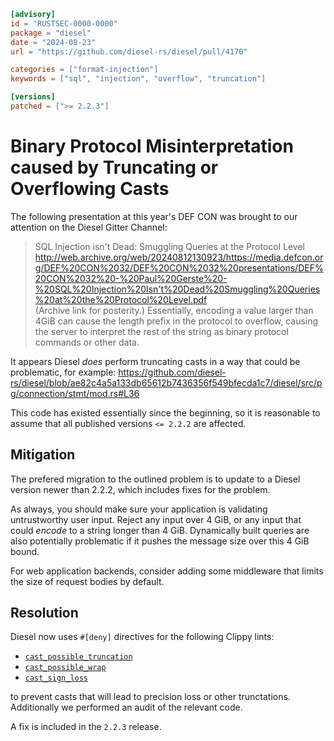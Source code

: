 ```toml
[advisory]
id = "RUSTSEC-0000-0000"
package = "diesel"
date = "2024-08-23"
url = "https://github.com/diesel-rs/diesel/pull/4170"

categories = ["format-injection"]
keywords = ["sql", "injection", "overflow", "truncation"]

[versions]
patched = [">= 2.2.3"]
```

# Binary Protocol Misinterpretation caused by Truncating or Overflowing Casts

The following presentation at this year's DEF CON was brought to our attention on the Diesel Gitter Channel:

> SQL Injection isn't Dead: Smuggling Queries at the Protocol Level  
> <http://web.archive.org/web/20240812130923/https://media.defcon.org/DEF%20CON%2032/DEF%20CON%2032%20presentations/DEF%20CON%2032%20-%20Paul%20Gerste%20-%20SQL%20Injection%20Isn't%20Dead%20Smuggling%20Queries%20at%20the%20Protocol%20Level.pdf>  
> (Archive link for posterity.)
Essentially, encoding a value larger than 4GiB can cause the length prefix in the protocol to overflow, 
causing the server to interpret the rest of the string as binary protocol commands or other data.

It appears Diesel _does_ perform truncating casts in a way that could be problematic, 
for example: <https://github.com/diesel-rs/diesel/blob/ae82c4a5a133db65612b7436356f549bfecda1c7/diesel/src/pg/connection/stmt/mod.rs#L36>

This code has existed essentially since the beginning, 
so it is reasonable to assume that all published versions `<= 2.2.2` are affected.

## Mitigation

The prefered migration to the outlined problem is to update to a Diesel version newer than 2.2.2, which includes 
fixes for the problem. 

As always, you should make sure your application is validating untrustworthy user input. 
Reject any input over 4 GiB, or any input that could _encode_ to a string longer than 4 GiB. 
Dynamically built queries are also potentially problematic if it pushes the message size over this 4 GiB bound.

For web application backends, consider adding some middleware that limits the size of request bodies by default.

## Resolution

Diesel now uses `#[deny]` directives for the following Clippy lints:

* [`cast_possible_truncation`](https://rust-lang.github.io/rust-clippy/master/#/cast_possible_truncation)
* [`cast_possible_wrap`](https://rust-lang.github.io/rust-clippy/master/#/cast_possible_wrap)
* [`cast_sign_loss`](https://rust-lang.github.io/rust-clippy/master/#/cast_sign_loss)

to prevent casts that will lead to precision loss or other trunctations. Additionally we performed an 
audit of the relevant code.

A fix is included in the `2.2.3` release.
